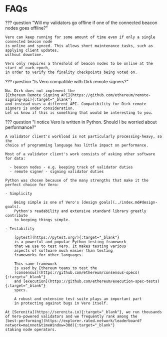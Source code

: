 # FAQs

??? question "Will my validators go offline if one of the connected beacon nodes goes offline?"

    Vero can keep running for some amount of time even if only a single connected beacon node
    is online and synced. This allows short maintenance tasks, such as applying client updates,
    without downtime.

    Vero only requires a threshold of beacon nodes to be online at the start of each epoch,
    in order to verify the finality checkpoints being voted on.

??? question "Is Vero compatible with Dirk remote signers?"

    No. Dirk does not implement the
    [Ethereum Remote Signing API](https://github.com/ethereum/remote-signing-api){:target="_blank"}
    and instead uses a different API. Compatibility for Dirk remote signers is under consideration.
    Let us know if this is something that would be interesting to you.

??? question "I notice Vero is written in Python. Should I be worried about performance?"

    A validator client's workload is not particularly processing-heavy, so the
    choice of programming language has little impact on performance.

    Most of a validator client's work consists of asking other software
    for data:

      - beacon nodes - e.g. keeping track of validator duties
      - remote signer - signing validator duties

    Python was chosen because of the many strengths that make it the perfect choice for Vero:

    - Simplicity

        Being simple is one of Vero's [design goals](../index.md#design-goals).
        Python's readability and extensive standard library greatly contribute
        to keeping things simple.

    - Testability

        [pytest](https://pytest.org/){:target="_blank"}
        is a powerful and popular Python testing framework
        that we use to test Vero. It makes testing various
        aspects of software much easier than testing
        frameworks for other languages.

        This same framework
        is used by Ethereum teams to test the
        [consensus](https://github.com/ethereum/consensus-specs){:target="_blank"}
        and [execution](https://github.com/ethereum/execution-spec-tests){:target="_blank"}
        specs.

        A robust and extensive test suite plays an important part
        in protecting against bugs in Vero itself.

    At [Serenita](https://serenita.io){:target="_blank"}, we run thousands
    of Vero-powered validators and we frequently rank among the
    [best‑performing](https://explorer.rated.network/leaderboard?network=mainnet&timeWindow=30d){:target="_blank"}
    staking node operators.
